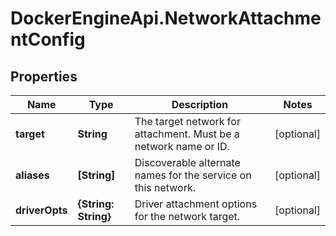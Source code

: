# DockerEngineApi.NetworkAttachmentConfig

## Properties

Name | Type | Description | Notes
------------ | ------------- | ------------- | -------------
**target** | **String** | The target network for attachment. Must be a network name or ID.  | [optional] 
**aliases** | **[String]** | Discoverable alternate names for the service on this network.  | [optional] 
**driverOpts** | **{String: String}** | Driver attachment options for the network target.  | [optional] 



